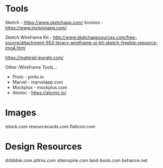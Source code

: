 Tools
=====

Sketch - https://www.sketchapp.com/
Invision - https://www.invisionapp.com/

Sketch Wireframe Kit - http://www.sketchappsources.com/free-source/attachment-953-teracy-wireframe-ui-kit-sketch-freebie-resource-img4.html

https://material.google.com/

Other /Wireframe Tools...
* Proto - proto.io 
* Marvel - marvelapp.com 
* Mockplus - mockplus.com 
* Atomic - https://atomic.io/

Images
======

istock.com
resourcecards.com
flaticon.com

Design Resources
===============

dribbble.com
pttrns.com
siteinspire.com
land-book.com
behance.net
